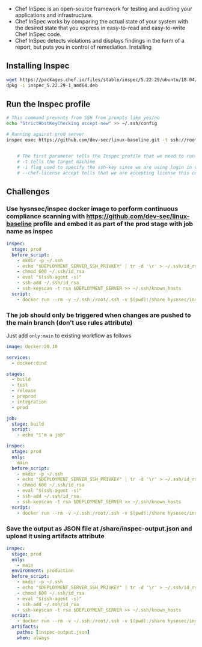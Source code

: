 
- Chef InSpec is an open-source framework for testing and auditing your applications and infrastructure. 
- Chef InSpec works by comparing the actual state of your system with the desired state that you express in easy-to-read and easy-to-write Chef InSpec code. 
- Chef InSpec detects violations and displays findings in the form of a report, but puts you in control of remediation. Installing 

## Installing Inspec

```sh
wget https://packages.chef.io/files/stable/inspec/5.22.29/ubuntu/18.04/inspec_5.22.29-1_amd64.deb
dpkg -i inspec_5.22.29-1_amd64.deb
```

## Run the Inspec profile

```sh
# This command prevents from SSH from prompts like yes/no
echo "StrictHostKeyChecking accept-new" >> ~/.ssh/config

# Running against prod server 
inspec exec https://github.com/dev-sec/linux-baseline.git -t ssh://root@prod-oiahxczk -i ~/.ssh/id_rsa --chef-license accept


    # The first parameter tells the Inspec profile that we need to run against the server
    # -t tells the target machine
    # -i flag used to specify the ssh-key since we are using login in via ssh
    # --chef-license accept tells that we are accepting license this commands prevent the inspec from prompting YES or NO question
```

## Challenges 

### Use hysnsec/inspec docker image to perform continuous compliance scanning with https://github.com/dev-sec/linux-baseline profile and embed it as part of the prod stage with job name as inspec

```yml
inspec:
  stage: prod
  before_script:
    - mkdir -p ~/.ssh
    - echo "$DEPLOYMENT_SERVER_SSH_PRIVKEY" | tr -d '\r' > ~/.ssh/id_rsa
    - chmod 600 ~/.ssh/id_rsa
    - eval "$(ssh-agent -s)"
    - ssh-add ~/.ssh/id_rsa
    - ssh-keyscan -t rsa $DEPLOYMENT_SERVER >> ~/.ssh/known_hosts
  script:
    - docker run --rm -v ~/.ssh:/root/.ssh -v $(pwd):/share hysnsec/inspec exec https://github.com/dev-sec/linux-baseline.git -t ssh://root@$DEPLOYMENT_SERVER -i ~/.ssh/id_rsa --chef-license accept
```

### The job should only be triggered when changes are pushed to the main branch (don’t use rules attribute)

Just add `only:main` to existing workflow as follows 

```yml
image: docker:20.10

services:
  - docker:dind

stages:
  - build
  - test
  - release
  - preprod
  - integration
  - prod

job:
  stage: build
  script:
    - echo "I'm a job"

inspec:
  stage: prod
  only:
    main
  before_script:
    - mkdir -p ~/.ssh
    - echo "$DEPLOYMENT_SERVER_SSH_PRIVKEY" | tr -d '\r' > ~/.ssh/id_rsa
    - chmod 600 ~/.ssh/id_rsa
    - eval "$(ssh-agent -s)"
    - ssh-add ~/.ssh/id_rsa
    - ssh-keyscan -t rsa $DEPLOYMENT_SERVER >> ~/.ssh/known_hosts
  script:
    - docker run --rm -v ~/.ssh:/root/.ssh -v $(pwd):/share hysnsec/inspec exec https://github.com/dev-sec/linux-baseline.git -t ssh://root@$DEPLOYMENT_SERVER -i ~/.ssh/id_rsa --chef-license accept
```

### Save the output as JSON file at /share/inspec-output.json and upload it using artifacts attribute

```yml
inspec:
  stage: prod
  only:
    - main
  environment: production
  before_script:
    - mkdir -p ~/.ssh
    - echo "$DEPLOYMENT_SERVER_SSH_PRIVKEY" | tr -d '\r' > ~/.ssh/id_rsa
    - chmod 600 ~/.ssh/id_rsa
    - eval "$(ssh-agent -s)"
    - ssh-add ~/.ssh/id_rsa
    - ssh-keyscan -t rsa $DEPLOYMENT_SERVER >> ~/.ssh/known_hosts
  script:
    - docker run --rm -v ~/.ssh:/root/.ssh -v $(pwd):/share hysnsec/inspec exec https://github.com/dev-sec/linux-baseline.git -t ssh://root@$DEPLOYMENT_SERVER -i ~/.ssh/id_rsa --chef-license accept --reporter json:/share/inspec-output.json
  artifacts:
    paths: [inspec-output.json]
    when: always
```

